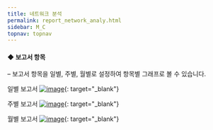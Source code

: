 ```yaml
---
title: 네트워크 분석
permalink: report_network_analy.html
sidebar: M_C
topnav: topnav
---
```


#### ◆ 보고서 항목
– 보고서 항목을 일별, 주별, 월별로 설정하여 항목별 그래프로 볼 수 있습니다.

일별 보고서
[![image](/docs/images/Manual/common/report/network/1.png)](/docs/images/Manual/common/report/network/1.png){: target="_blank"} 

주별 보고서
[![image](/docs/images/Manual/common/report/network/2.png)](/docs/images/Manual/common/report/network/2.png){: target="_blank"} 

월별 보고서
[![image](/docs/images/Manual/common/report/network/3.png)](/docs/images/Manual/common/report/network/3.png){: target="_blank"} 


